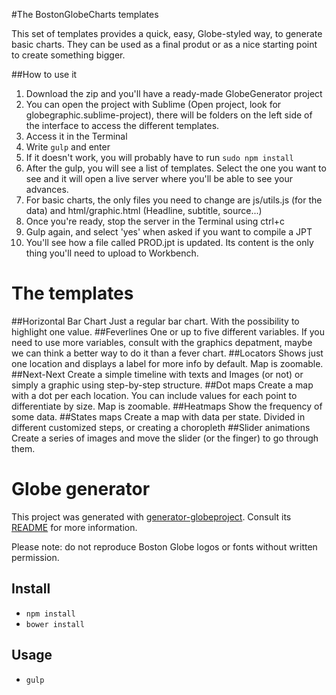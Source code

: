 #The BostonGlobeCharts templates

This set of templates provides a quick, easy, Globe-styled way, to generate basic charts. They can be used as a final produt or as a nice starting point to create something bigger.

##How to use it

1. Download the zip and you'll have a ready-made GlobeGenerator project
2. You can open the project with Sublime (Open project, look for globegraphic.sublime-project), there will be folders on the left side of the interface to access the different templates.
3. Access it in the Terminal
4. Write `gulp` and enter
5. If it doesn't work, you will probably have to run `sudo npm install`
6. After the gulp, you will see a list of templates. Select the one you want to see and it will open a live server where you'll be able to see your advances.
7. For basic charts, the only files you need to change are js/utils.js (for the data) and html/graphic.html (Headline, subtitle, source...)
8. Once you're ready, stop the server in the Terminal using ctrl+c
9. Gulp again, and select 'yes' when asked if you want to compile a JPT
10. You'll see how a file called PROD.jpt is updated. Its content is the only thing you'll need to upload to Workbench.

# The templates

##Horizontal Bar Chart
Just a regular bar chart. With the  possibility to highlight one value.
##Feverlines
One or up to five different variables. If you need to use more variables, consult with the graphics depatment, maybe we can think a better way to do it than a fever chart.
##Locators
Shows just one location and displays a label for more info by default. Map is zoomable.
##Next-Next
Create a simple timeline with texts and  Images (or not) or simply a graphic using step-by-step structure.
##Dot maps
Create a map with a dot per each location. You can include values for each point to differentiate by size. Map is zoomable.
##Heatmaps
Show the frequency of some data.
##States maps
Create a map with data per state. Divided in different customized steps, or creating a choropleth
##Slider animations
Create a series of images and move the slider (or the finger) to go through them.

# Globe generator

This project was generated with [generator-globeproject](https://github.com/BostonGlobe/generator-globeproject). Consult its [README](https://github.com/BostonGlobe/generator-globeproject) for more information.

Please note: do not reproduce Boston Globe logos or fonts without written permission.

## Install

- `npm install`
- `bower install`

## Usage

- `gulp`
